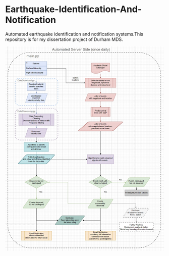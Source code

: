 # Earthquake-Identification-And-Notification
Automated earthquake identification and notification systems.This repository is for my dissertation project of Durham MDS. 



<img src="Flowchart.png" width="600">
